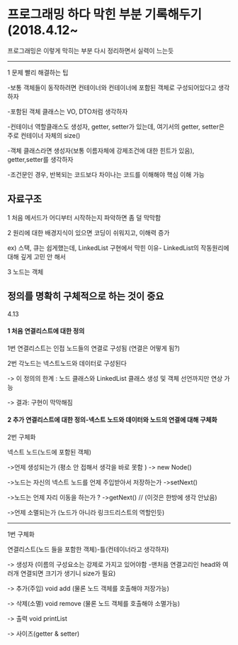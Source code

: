 # 프로그래밍 하다 막힌 부분 기록해두기 (2018.4.12~


프로그래밍은 이렇게 막히는 부분 다시 정리하면서 실력이 느는듯



*****

1 문제 빨리 해결하는 팁

-보통 객체들이 동작하려면 컨테이너와 컨테이너에 포함된 객체로 구성되어있다고 생각하자

-포함된 객체 클래스는 VO, DTO처럼 생각하자

-컨테이너 역할클래스도 생성자, getter, setter가 있는데, 여기서의 getter, setter은 주로 컨테이너 자체의 size()

-객체 클래스라면 생성자(보통 이름자체에 강제조건에 대한 힌트가 있음), getter,setter를 생각하자

-조건문인 경우, 반복되는 코드보다 차이나는 코드를 이해해야 핵심 이해 가능



<h2>자료구조</h2>

1 처음 메서드가 어디부터 시작하는지 파악하면 좀 덜 막막함

2 원리에 대한 배경지식이 있으면 코딩이 쉬워지고, 이해력 증가

ex) 스택, 큐는 쉽게했는데, LinkedList 구현에서 막힌 이유- LinkedList의 작동원리에 대해 깊게 고민 안 해서

3 노드는 객체 


<h2>정의를 명확히 구체적으로 하는 것이 중요</h2>

4.13 

<h4>1 처음 연결리스트에 대한 정의</h4>

1번 연결리스트는 인접 노드들의 연결로 구성됨 (연결은 어떻게 됨?)

2번 각노드는 넥스트노드와 데이터로 구성된다

-> 이 정의의 한계 : 노드 클래스와 LinkedList 클래스 생성 및 객체 선언까지만 연상 가능

-> 결과: 구현이 막막해짐



<h4>2 추가 연결리스트에 대한 정의-넥스트 노드와 데이터와 노드의 연결에 대해 구체화</h4>

2번 구체화

넥스트 노드(노드에 포함된 객체)

->언제 생성되는가 (평소 안 접해서 생각을 바로 못함 ) -> new Node()

->노드는 자신의 넥스트 노드를 언제 주입받아서 저장하는가 ->setNext()

->노드는 언제 자리 이동을 하는가 ? ->getNext() // (이것은 한방에 생각 안났음)

->언제 소멸되는가 (노드가 아니라 링크드리스트의 역할인듯)

<hr>

1번 구체화

연결리스트(노드 들을 포함한 객체)-틀(컨테이너라고 생각하자)

-> 생성자 (이름의 구성요소는 강제로 가지고 있어야함 -맨처음 연결고리인 head와 여러개 연결되면 크기가 생기니 size가 필요)

-> 추가(주입) void add (물론 노드 객체를 호출해야 저장가능)

-> 삭제(소멸) void remove (물론 노드 객체를 호출해야 소멸가능)

-> 출력 void printList

-> 사이즈(getter & setter)
